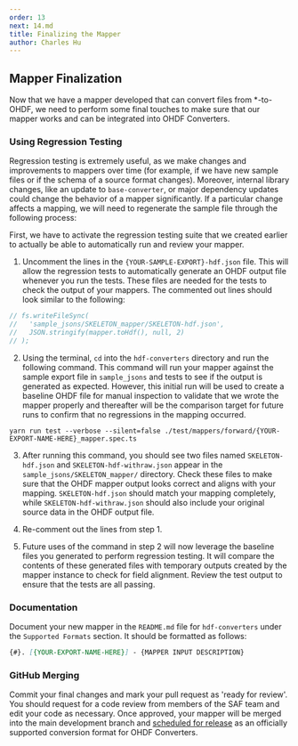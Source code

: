 ```yaml
---
order: 13
next: 14.md
title: Finalizing the Mapper
author: Charles Hu
---
```


## Mapper Finalization

Now that we have a mapper developed that can convert files from \*-to-OHDF, we need to perform some final touches to make sure that our mapper works and can be integrated into OHDF Converters.

### Using Regression Testing

Regression testing is extremely useful, as we make changes and improvements to mappers over time (for example, if we have new sample files or if the schema of a source format changes). Moreover, internal library changes, like an update to `base-converter`, or major dependency updates could change the behavior of a mapper significantly. If a particular change affects a mapping, we will need to regenerate the sample file through the following process:

First, we have to activate the regression testing suite that we created earlier to actually be able to automatically run and review your mapper.

1. Uncomment the lines in the `{YOUR-SAMPLE-EXPORT}-hdf.json` file. This will allow the regression tests to automatically generate an OHDF output file whenever you run the tests. These files are needed for the tests to check the output of your mappers. The commented out lines should look similar to the following:

```typescript
// fs.writeFileSync(
//   'sample_jsons/SKELETON_mapper/SKELETON-hdf.json',
//   JSON.stringify(mapper.toHdf(), null, 2)
// );
```

2. Using the terminal, `cd` into the `hdf-converters` directory and run the following command. This command will run your mapper against the sample export file in `sample_jsons` and tests to see if the output is generated as expected. However, this initial run will be used to create a baseline OHDF file for manual inspection to validate that we wrote the mapper properly and thereafter will be the comparison target for future runs to confirm that no regressions in the mapping occurred.

```shell
yarn run test --verbose --silent=false ./test/mappers/forward/{YOUR-EXPORT-NAME-HERE}_mapper.spec.ts
```

3. After running this command, you should see two files named `SKELETON-hdf.json` and `SKELETON-hdf-withraw.json` appear in the `sample_jsons/SKELETON_mapper/` directory. Check these files to make sure that the OHDF mapper output looks correct and aligns with your mapping. `SKELETON-hdf.json` should match your mapping completely, while `SKELETON-hdf-withraw.json` should also include your original source data in the OHDF output file.

4. Re-comment out the lines from step 1.

5. Future uses of the command in step 2 will now leverage the baseline files you generated to perform regression testing. It will compare the contents of these generated files with temporary outputs created by the mapper instance to check for field alignment. Review the test output to ensure that the tests are all passing.

### Documentation

Document your new mapper in the `README.md` file for `hdf-converters` under the `Supported Formats` section. It should be formatted as follows:

```markdown
{#}. [{YOUR-EXPORT-NAME-HERE}] - {MAPPER INPUT DESCRIPTION}
```

### GitHub Merging

Commit your final changes and mark your pull request as 'ready for review'. You should request for a code review from members of the SAF team and edit your code as necessary. Once approved, your mapper will be merged into the main development branch and [scheduled for release](https://github.com/mitre/heimdall2/wiki/How-to-create-a-Heimdall2-release) as an officially supported conversion format for OHDF Converters.
